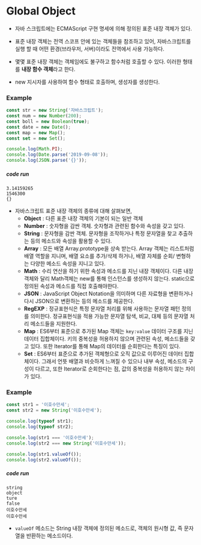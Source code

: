 # Global Object

- 자바 스크립트에는 ECMAScript 구현 명세에 의해 정의된 표준 내장 객체가 있다. 
- 표준 내장 객체는 전역 스코프 안에 있는 객체들을 참조하고 있어, 자바스크립트를 실행 할 때 어떤 환경(브라우저, 서버)이라도 전역에서 사용 가능하다.

- 몇몇 표준 내장 객체는 객체임에도 불구하고 함수처럼 호출할 수 있다. 이러한 형태를 **내장 함수 객체**라고 한다.
- new 지시자를 사용하여 함수 형태로 호출하며, 생성자를 생성한다.

### Example
```js
const str = new String('자바스크립트');
const num = new Number(200);
const boll = new Boolean(true);
const date = new Date();
const map = new Map();
const set = new Set();

console.log(Math.PI);
console.log(Date.parse('2019-09-08'));
console.log(JSON.parse('{}'));
```

##### code run
```
3.14159265
1546300
{}
```

- 자바스크립트 표준 내장 객체의 종류에 대해 살펴보면,
    - **Object** : 다른 표준 내장 객체의 기본이 되는 일반 객체
    - **Number** : 숫자형을 감싼 객체. 숫자형과 관련된 함수와 속성을 갖고 있다.
    - **String** : 문자형을 감싼 객체. 문자형을 조작하거나 특정 문자열을 찾고 추출하는 등의 메소드와 속성을 활용할 수 있다.
    - **Array** : 모든 배열 Array.prototype을 상속 받는다. Array 객체는 리스트처럼 배열 역할을 지니며, 배열 요소를 추가/삭제 하거나, 배열 자체를 순회/ 변형하는 다양한 메소드 속성을 지니고 있다.
    - **Math** : 수리 연산을 하기 위한 속성과 메소드를 지닌 내장 객체이다. 다른 내장 객체와 달리 Math객체는 new를 통해 인스턴스를 생성하지 않는다. static으로 정의된 속성과 메소드를 직접 호출해야한다.
    - **JSON** : JavaScript Object Notation을 의미하며 다른 자료형을 변환하거나 다시 JSON으로 변환하는 등의 메소드를 제공한다.
    - **RegEXP** : 정규표현식은 특정 문자열 처리를 위해 사용하는 문자열 패턴 정의를 의미한다. 정규표현식을 적용 가능한 문자열 탐색, 비교, 대체 등의 문자열 처리 메소드들을 지원한다.
    - **Map** : ES6부터 표준으로 추가된 Map 객체는 `key:value` 데이터 구조를 지닌 데이터 집합체이다. 키의 중복성을 허용하지 않으며 관련된 속성, 메소드들을 갖고 있다. 또한 Iterator를 통해 Map의 데이터를 순회한다는 특징이 있다.
    - **Set** : ES6부터 표준으로 추가된 객체형으로 오직 값으로 이루어진 데이터 집합체이다. 그래서 언뜻 배열과 비슷하게 느껴질 수 있으나 내부 속성, 메소드의 구성이 다르고, 또한 Iterator로 순회한다는 점, 값의 중복성을 허용하지 않는 차이가 있다.

### Example
```js
const str1 = '이호수만세';
const str2 = new String('이호수만세');

console.log(typeof str1);
console.log(typeof str2);

console.log(str1 === '이호수만세');
console.log(str2 === new String('이호수만세'));

console.log(str1.valueOf());
console.log(str2.valueOf());
```

##### code run
```
string
object
ture
false
이호수만세
이호수만세
```
- `valueOf` 메소드는 String 내장 객체에 정의된 메소드로, 객체의 원시형 값, 즉 문자열을 반환하는 메소드이다.